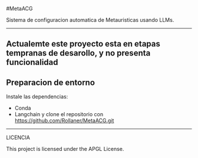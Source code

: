 #MetaACG

Sistema de configuracion automatica de Metauristicas usando LLMs. 

---
Actualemte este proyecto esta en etapas tempranas de desarollo, y no presenta funcionalidad
---
## Preparacion de entorno

Instale las dependencias: 
 - Conda
 - Langchain
   y clone el repositorio con https://github.com/Rollaner/MetaACG.git

---
LICENCIA

This project is licensed under the APGL License.

